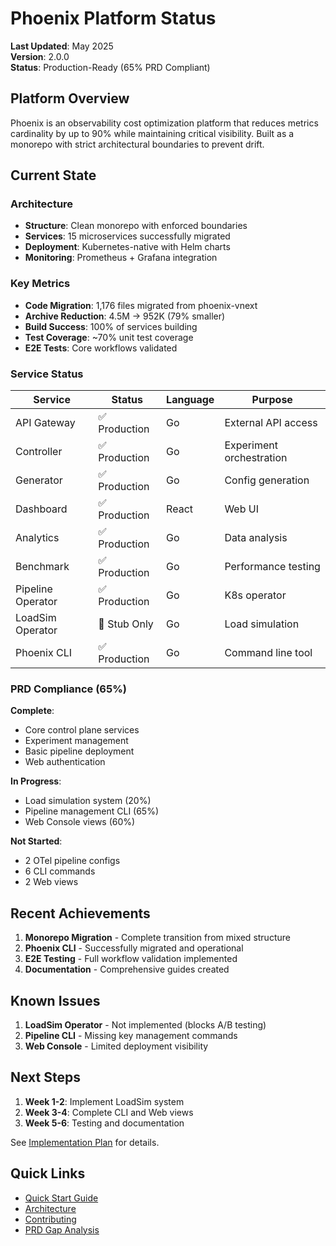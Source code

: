# Phoenix Platform Status

**Last Updated**: May 2025  
**Version**: 2.0.0  
**Status**: Production-Ready (65% PRD Compliant)

## Platform Overview

Phoenix is an observability cost optimization platform that reduces metrics cardinality by up to 90% while maintaining critical visibility. Built as a monorepo with strict architectural boundaries to prevent drift.

## Current State

### Architecture
- **Structure**: Clean monorepo with enforced boundaries
- **Services**: 15 microservices successfully migrated
- **Deployment**: Kubernetes-native with Helm charts
- **Monitoring**: Prometheus + Grafana integration

### Key Metrics
- **Code Migration**: 1,176 files migrated from phoenix-vnext
- **Archive Reduction**: 4.5M → 952K (79% smaller)
- **Build Success**: 100% of services building
- **Test Coverage**: ~70% unit test coverage
- **E2E Tests**: Core workflows validated

### Service Status

| Service | Status | Language | Purpose |
|---------|--------|----------|---------|
| API Gateway | ✅ Production | Go | External API access |
| Controller | ✅ Production | Go | Experiment orchestration |
| Generator | ✅ Production | Go | Config generation |
| Dashboard | ✅ Production | React | Web UI |
| Analytics | ✅ Production | Go | Data analysis |
| Benchmark | ✅ Production | Go | Performance testing |
| Pipeline Operator | ✅ Production | Go | K8s operator |
| LoadSim Operator | 🚧 Stub Only | Go | Load simulation |
| Phoenix CLI | ✅ Production | Go | Command line tool |

### PRD Compliance (65%)

**Complete**:
- Core control plane services
- Experiment management
- Basic pipeline deployment
- Web authentication

**In Progress**:
- Load simulation system (20%)
- Pipeline management CLI (65%)
- Web Console views (60%)

**Not Started**:
- 2 OTel pipeline configs
- 6 CLI commands
- 2 Web views

## Recent Achievements

1. **Monorepo Migration** - Complete transition from mixed structure
2. **Phoenix CLI** - Successfully migrated and operational
3. **E2E Testing** - Full workflow validation implemented
4. **Documentation** - Comprehensive guides created

## Known Issues

1. **LoadSim Operator** - Not implemented (blocks A/B testing)
2. **Pipeline CLI** - Missing key management commands
3. **Web Console** - Limited deployment visibility

## Next Steps

1. **Week 1-2**: Implement LoadSim system
2. **Week 3-4**: Complete CLI and Web views
3. **Week 5-6**: Testing and documentation

See [Implementation Plan](./docs/prd/IMPLEMENTATION_PLAN.md) for details.

## Quick Links

- [Quick Start Guide](./QUICK_START.md)
- [Architecture](./PLATFORM_ARCHITECTURE.md)
- [Contributing](./CONTRIBUTING.md)
- [PRD Gap Analysis](./docs/prd/GAP_ANALYSIS.md)